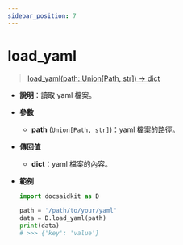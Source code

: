 ```yaml
---
sidebar_position: 7
---
```


# load_yaml

> [load_yaml(path: Union[Path, str]) -> dict](https://github.com/DocsaidLab/DocsaidKit/blob/012540eebaebb2718987dd3ec0f7dcf40f403caa/docsaidkit/utils/files_utils.py#L185)

- **說明**：讀取 yaml 檔案。

- **參數**
    - **path** (`Union[Path, str]`)：yaml 檔案的路徑。

- **傳回值**
    - **dict**：yaml 檔案的內容。

- **範例**

    ```python
    import docsaidkit as D

    path = '/path/to/your/yaml'
    data = D.load_yaml(path)
    print(data)
    # >>> {'key': 'value'}
    ```
